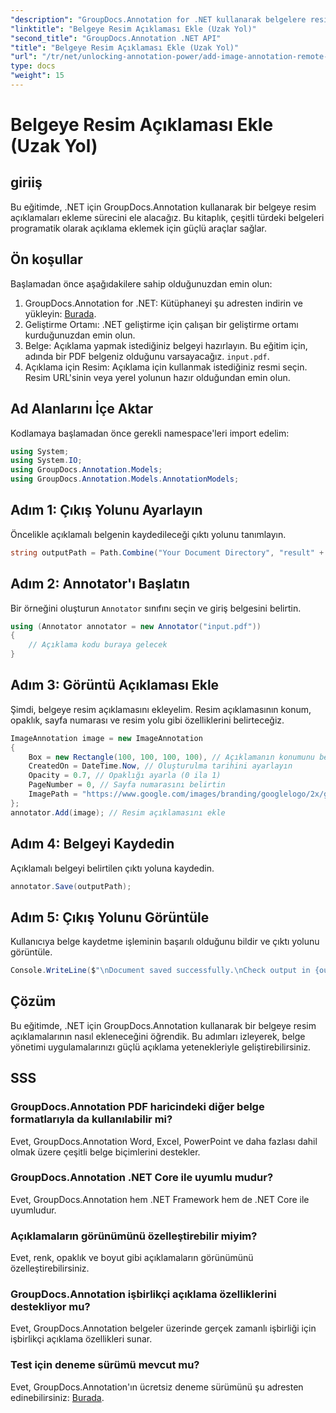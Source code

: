 ```yaml
---
"description": "GroupDocs.Annotation for .NET kullanarak belgelere resim açıklamalarının nasıl ekleneceğini öğrenin. Güçlü açıklama yetenekleriyle belge yönetimini geliştirin."
"linktitle": "Belgeye Resim Açıklaması Ekle (Uzak Yol)"
"second_title": "GroupDocs.Annotation .NET API"
"title": "Belgeye Resim Açıklaması Ekle (Uzak Yol)"
"url": "/tr/net/unlocking-annotation-power/add-image-annotation-remote-path/"
type: docs
"weight": 15
---
```


# Belgeye Resim Açıklaması Ekle (Uzak Yol)

## giriiş
Bu eğitimde, .NET için GroupDocs.Annotation kullanarak bir belgeye resim açıklamaları ekleme sürecini ele alacağız. Bu kitaplık, çeşitli türdeki belgeleri programatik olarak açıklama eklemek için güçlü araçlar sağlar.
## Ön koşullar
Başlamadan önce aşağıdakilere sahip olduğunuzdan emin olun:
1. GroupDocs.Annotation for .NET: Kütüphaneyi şu adresten indirin ve yükleyin: [Burada](https://releases.groupdocs.com/annotation/net/).
2. Geliştirme Ortamı: .NET geliştirme için çalışan bir geliştirme ortamı kurduğunuzdan emin olun.
3. Belge: Açıklama yapmak istediğiniz belgeyi hazırlayın. Bu eğitim için, adında bir PDF belgeniz olduğunu varsayacağız. `input.pdf`.
4. Açıklama için Resim: Açıklama için kullanmak istediğiniz resmi seçin. Resim URL'sinin veya yerel yolunun hazır olduğundan emin olun.

## Ad Alanlarını İçe Aktar
Kodlamaya başlamadan önce gerekli namespace'leri import edelim:
```csharp
using System;
using System.IO;
using GroupDocs.Annotation.Models;
using GroupDocs.Annotation.Models.AnnotationModels;
```
## Adım 1: Çıkış Yolunu Ayarlayın
Öncelikle açıklamalı belgenin kaydedileceği çıktı yolunu tanımlayın.
```csharp
string outputPath = Path.Combine("Your Document Directory", "result" + Path.GetExtension("input.pdf"));
```
## Adım 2: Annotator'ı Başlatın
Bir örneğini oluşturun `Annotator` sınıfını seçin ve giriş belgesini belirtin.
```csharp
using (Annotator annotator = new Annotator("input.pdf"))
{
    // Açıklama kodu buraya gelecek
}
```
## Adım 3: Görüntü Açıklaması Ekle
Şimdi, belgeye resim açıklamasını ekleyelim. Resim açıklamasının konum, opaklık, sayfa numarası ve resim yolu gibi özelliklerini belirteceğiz.
```csharp
ImageAnnotation image = new ImageAnnotation
{
    Box = new Rectangle(100, 100, 100, 100), // Açıklamanın konumunu belirtin
    CreatedOn = DateTime.Now, // Oluşturulma tarihini ayarlayın
    Opacity = 0.7, // Opaklığı ayarla (0 ila 1)
    PageNumber = 0, // Sayfa numarasını belirtin
    ImagePath = "https://www.google.com/images/branding/googlelogo/2x/googlelogo_color_92x30dp.png" // Resmin URL'sini sağlayın
};
annotator.Add(image); // Resim açıklamasını ekle
```
## Adım 4: Belgeyi Kaydedin
Açıklamalı belgeyi belirtilen çıktı yoluna kaydedin.
```csharp
annotator.Save(outputPath);
```
## Adım 5: Çıkış Yolunu Görüntüle
Kullanıcıya belge kaydetme işleminin başarılı olduğunu bildir ve çıktı yolunu görüntüle.
```csharp
Console.WriteLine($"\nDocument saved successfully.\nCheck output in {outputPath}.");
```

## Çözüm
Bu eğitimde, .NET için GroupDocs.Annotation kullanarak bir belgeye resim açıklamalarının nasıl ekleneceğini öğrendik. Bu adımları izleyerek, belge yönetimi uygulamalarınızı güçlü açıklama yetenekleriyle geliştirebilirsiniz.
## SSS
### GroupDocs.Annotation PDF haricindeki diğer belge formatlarıyla da kullanılabilir mi?
Evet, GroupDocs.Annotation Word, Excel, PowerPoint ve daha fazlası dahil olmak üzere çeşitli belge biçimlerini destekler.
### GroupDocs.Annotation .NET Core ile uyumlu mudur?
Evet, GroupDocs.Annotation hem .NET Framework hem de .NET Core ile uyumludur.
### Açıklamaların görünümünü özelleştirebilir miyim?
Evet, renk, opaklık ve boyut gibi açıklamaların görünümünü özelleştirebilirsiniz.
### GroupDocs.Annotation işbirlikçi açıklama özelliklerini destekliyor mu?
Evet, GroupDocs.Annotation belgeler üzerinde gerçek zamanlı işbirliği için işbirlikçi açıklama özellikleri sunar.
### Test için deneme sürümü mevcut mu?
Evet, GroupDocs.Annotation'ın ücretsiz deneme sürümünü şu adresten edinebilirsiniz: [Burada](https://releases.groupdocs.com/).